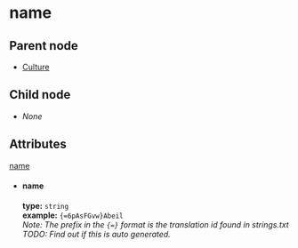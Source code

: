 # name

## Parent node
- [Culture](../../male_names)

## Child node
- *None*

## Attributes
[name](#name)

- #### name
  **type:**  `string`  
  **example:**  `{=6pAsFGvw}Abeil`  
  *Note: The prefix in the `{=}` format is the translation id found in strings.txt*  
  *TODO: Find out if this is auto generated.* 
